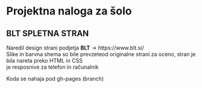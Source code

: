 # Projektna naloga za šolo

<h2> BLT SPLETNA STRAN </h2>
<p>Naredil  design strani podjetja  <b>BLT</b> -> https://www.blt.si/   <br>
Slike in barvna shema so bile prevzeteod originalne strani  
za oceno, stran je bila nareta preko HTML in CSS <br>je resposnive za telefon in računalnik
<p/>
<p>Koda se nahaja pod gh-pages  (branch) </p>
